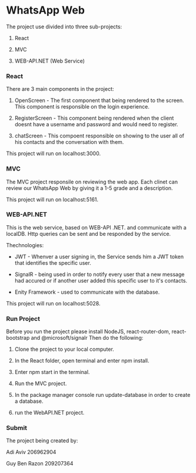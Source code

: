 # WhatsApp Web

The project use divided into three sub-projects:

1. React

2. MVC

3. WEB-API.NET (Web Service)

### React

There are 3 main components in the project:

1. OpenScreen - The first component that being rendered to the screen. This component is responsible on the login experience.

2. RegisterScreen - This component being rendered when the client doesnt have a username and password and would need to register.

3. chatScreen - This compoent responsible on showing to the user all of his contacts and the conversation with them.

This project will run on localhost:3000.

### MVC

The MVC project responsile on reviewing the web app. Each clinet can review our WhatsApp Web by giving it a 1-5 grade and a description.

This project will run on localhost:5161.

### WEB-API.NET

This is the web service, based on WEB-API .NET. and communicate with a localDB. Http queries can be sent and be responded by the service.

Thechnologies:

* JWT - Whenver a user signing in, the Service sends him a JWT token that identifies the specific user.

* SignalR - being used in order to notify every user that a new message had accured or if another user added this specific user to it's contacts.

* Enity Framework - used to communicate with the database.

This project will run on localhost:5028.

### Run Project

Before you run the project please install NodeJS, react-router-dom, react-bootstrap and @microsoft/signalr Then do the following:

1. Clone the project to your local computer.

2. In the React folder, open terminal and enter npm install.

3. Enter npm start in the terminal.

4. Run the MVC project.

5. In the package manager console run update-database in order to create a database.

6. run the WebAPI.NET project.

### Submit

The project being created by:

Adi Aviv 206962904

Guy Ben Razon 209207364

